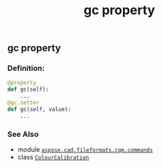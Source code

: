 ﻿---
title: gc property
second_title: Aspose.CAD for Python via .NET API References
description: 
type: docs
weight: 150
url: /python-net/aspose.cad.fileformats.cgm.commands/colourcalibration/gc/
is_root: false
---

## gc property

### Definition:
```python
@property
def gc(self):
    ...
@gc.setter
def gc(self, value):
    ...
```

### See Also
* module [`aspose.cad.fileformats.cgm.commands`](../../)
* class [`ColourCalibration`](/cad/python-net/aspose.cad.fileformats.cgm.commands/colourcalibration)
